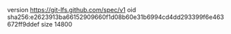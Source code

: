 version https://git-lfs.github.com/spec/v1
oid sha256:e2623913ba66152909660f1d08b60e31b6994cd4dd293399f6e463672ff9ddef
size 14800

